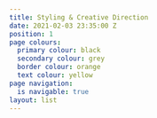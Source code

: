 ```yaml
---
title: Styling & Creative Direction
date: 2021-02-03 23:35:00 Z
position: 1
page colours:
  primary colour: black
  secondary colour: grey
  border colour: orange
  text colour: yellow
page navigation:
  is navigable: true
layout: list
---
```


<!-- style: width: 50vw; height: 50vw; border-radius: 100%; background-color: var(--text_colour); border: none; padding: 0; -->

<!-- break -->
